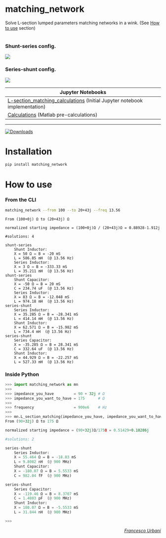# matching_network
Solve L-section lumped parameters matching networks in a wink. (See [How to use](#how-to-use) section)<br><br>

### Shunt-series config.
![](../matching_network/aux/figures/shunt_series_configuration.png)


### Series-shunt config.
![](../matching_network/aux/figures/series_shunt_configuration.png)



<!-- Index of Jupyter (IPython) Notebooks -->

|Jupyter Notebooks                                                                                                                              |
|-----------------------------------------------------------------------------------------------------------------------------------------------|
|<a href="https://urbanij.github.io/projects/matching_networks/">L-section_matching_calculations</a> (Initial Jupyter notebook implementation)|
|<a href="https://urbanij.github.io/projects/matching_networks/calc.html">Calculations</a> (Matlab pre-calculations)                                     |


---


[![Downloads](https://pepy.tech/badge/matching-network)](https://pepy.tech/project/matching-network)


Installation
============

```sh
pip install matching_network
```


How to use
=============

### From the CLI
```bash
matching_network --from 100 --to 20+43j --freq 13.56
```
```
From (100+0j) Ω to (20+43j) Ω

normalized starting impedance = (100+0j)Ω / (20+43j)Ω = 0.88928-1.912j

#solutions: 4

shunt-series
    Shunt Inductor:
    X = 50 Ω ⇔ B = -20 mS
    L = 586.85 mH  (@ 13.56 Hz)
    Series Inductor:
    X = 3 Ω ⇔ B = -333.33 mS
    L = 35.211 mH  (@ 13.56 Hz)
shunt-series
    Shunt Capacitor:
    X = -50 Ω ⇔ B = 20 mS
    C = 234.74 uF  (@ 13.56 Hz)
    Series Inductor:
    X = 83 Ω ⇔ B = -12.048 mS
    L = 974.18 mH  (@ 13.56 Hz)
series-shunt
    Series Inductor:
    X = 35.285 Ω ⇔ B = -28.341 mS
    L = 414.14 mH  (@ 13.56 Hz)
    Shunt Inductor:
    X = 62.571 Ω ⇔ B = -15.982 mS
    L = 734.4 mH  (@ 13.56 Hz)
series-shunt
    Series Capacitor:
    X = -35.285 Ω ⇔ B = 28.341 mS
    C = 332.64 uF  (@ 13.56 Hz)
    Shunt Inductor:
    X = 44.929 Ω ⇔ B = -22.257 mS
    L = 527.33 mH  (@ 13.56 Hz)
```

### Inside Python

```python
>>> import matching_network as mn
>>>
>>> impedance_you_have         = 90 + 32j # Ω
>>> impedance_you_want_to_have = 175      # Ω
>>>
>>> frequency                  = 900e6    # Hz
>>>
>>> mn.L_section_matching(impedance_you_have, impedance_you_want_to_have, frequency).match()
From (90+32j) Ω to 175 Ω

normalized starting impedance = (90+32j)Ω/175Ω = 0.51429+0.18286j

#solutions: 2

series-shunt
    Series Inductor:
    X = 55.464 Ω ⇔ B = -18.03 mS
    L = 9.8082 nH  (@ 900 MHz)
    Shunt Capacitor:
    X = -180.07 Ω ⇔ B = 5.5533 mS
    C = 982.04 fF  (@ 900 MHz)

series-shunt
    Series Capacitor:
    X = -119.46 Ω ⇔ B = 8.3707 mS
    C = 1.4803 pF  (@ 900 MHz)
    Shunt Inductor:
    X = 180.07 Ω ⇔ B = -5.5533 mS
    L = 31.844 nH  (@ 900 MHz)

>>>
```

<div align="right" style="text-align:right"><i><a href="https://urbanij.github.io/">Francesco Urbani</a></i></div>
